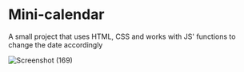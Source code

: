 # Mini-calendar
A small project that uses HTML, CSS and works with JS' functions to change the date accordingly

![Screenshot (169)](https://user-images.githubusercontent.com/125815967/227582233-7945d72b-f229-4fd5-88b2-62f43ba6c4be.png)

